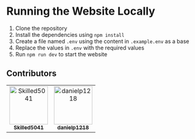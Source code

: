 # Running the Website Locally

1. Clone the repository
2. Install the dependencies using `npm install`
3. Create a file named `.env` using the content in `.example.env` as a base
4. Replace the values in `.env` with the required values
5. Run `npm run dev` to start the website

## Contributors

<!-- readme: collaborators,contributors -start -->
<table>
<tr>
    <td align="center">
        <a href="https://github.com/Skilled5041">
            <img src="https://avatars.githubusercontent.com/u/93156908?v=4" width="100;" alt="Skilled5041"/>
            <br />
            <sub><b>Skilled5041</b></sub>
        </a>
    </td>
    <td align="center">
        <a href="https://github.com/danielp1218">
            <img src="https://avatars.githubusercontent.com/u/107086078?v=4" width="100;" alt="danielp1218"/>
            <br />
            <sub><b>danielp1218</b></sub>
        </a>
    </td></tr>
</table>
<!-- readme: collaborators,contributors -end -->
